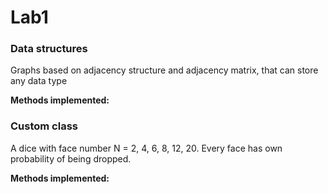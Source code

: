 # Lab1
### Data structures
Graphs based on adjacency structure and adjacency matrix, that can store any data type

**Methods implemented:**

### Custom class
A dice with face number N = 2, 4, 6, 8, 12, 20.
Every face has own probability of being dropped.

**Methods implemented:**
